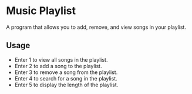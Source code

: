 # Music Playlist
A program that allows you to add, remove, and view songs in your playlist.

## Usage
* Enter 1 to view all songs in the playlist.
* Enter 2 to add a song to the playlist.
* Enter 3 to remove a song from the playlist.
* Enter 4 to search for a song in the playlist.
* Enter 5 to display the length of the playlist.